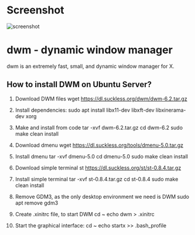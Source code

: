 Screenshot
==========

![screenshot](https://i.imgur.com/1BqwF9Q.png)

dwm - dynamic window manager
============================
dwm is an extremely fast, small, and dynamic window manager for X.


How to install DWM on Ubuntu Server?
------------------------------------

1. Download DWM files
    wget https://dl.suckless.org/dwm/dwm-6.2.tar.gz    

2. Install dependencies:
    sudo apt install libx11-dev libxft-dev libxinerama-dev xorg

3. Make and install from code
    tar -xvf dwm-6.2.tar.gz
    cd dwm-6.2
    sudo make clean install

4. Download dmenu
    wget https://dl.suckless.org/tools/dmenu-5.0.tar.gz

5. Install dmenu
    tar -xvf dmenu-5.0
    cd dmenu-5.0
    sudo make clean install

6. Download simple terminal st
    https://dl.suckless.org/st/st-0.8.4.tar.gz

7. Install simple terminal
    tar -xvf st-0.8.4.tar.gz
    cd st-0.8.4
    sudo make clean install

8. Remove GDM3, as the only desktop environment we need is DWM
    sudo apt remove gdm3

10. Create .xinitrc file, to start DWM
    cd ~
    echo dwm > .xinitrc

11. Start the graphical interface:
    cd ~
    echo startx >> .bash_profile